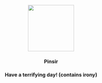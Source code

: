 <p align="center">
    <img src="https://raw.githubusercontent.com/PokeAPI/sprites/master/sprites/pokemon/127.png" width="150" height="150">
</p>
<h3 align="center"> <b>Pinsir</b></h3>
<h3 align="center">Have a terrifying day! (contains irony)</h3>
